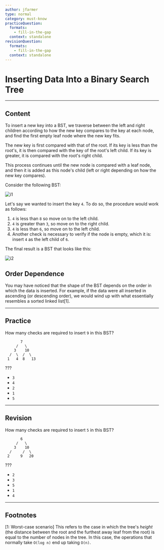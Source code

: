 ```yaml
---
author: jfarmer
type: normal
category: must-know
practiceQuestion:
  formats:
    - fill-in-the-gap
  context: standalone
revisionQuestion:
  formats:
    - fill-in-the-gap
  context: standalone
---
```


# Inserting Data Into a Binary Search Tree


---

## Content

To insert a new key into a BST, we traverse between the left and right children according to how the new key compares to the key at each node, and find the first empty leaf node where the new key fits.

The new key is first compared with that of the root. If its key is less than the root's, it is then compared with the key of the root's left child. If its key is greater, it is compared with the root's right child. 

This process continues until the new node is compared with a leaf node, and then it is added as this node's child (left or right depending on how the new key compares).

Consider the following BST:

![i1](https://img.enkipro.com/7d6936b6e83091631f9eeb09c2d2ebe6.png)

Let's say we wanted to insert the key `4`.  To do so, the procedure would work as follows:

1. `4` is less than `8` so move on to the left child.
2. `4` is greater than `3`, so move on to the right child.
3. `4` is less than `6`, so move on to the left child.
4. Another check is necessary to verify if the node is empty, which it is: insert `4` as the left child of `6`.

The final result is a BST that looks like this:

![i2](https://img.enkipro.com/5d32d488258cf59c725595ba4baedde5.png)

## Order Dependence

You may have noticed that the shape of the BST depends on the order in which the data is inserted. For example, if the data were all inserted in ascending (or descending order), we would wind up with what essentially resembles a sorted linked list[1].


---

## Practice

How many checks are required to insert `9` in this BST?

```plain-text
       7
     /   \
    3    10
  /  \  /  \
 1   4  8   13
```

???

- `3`
- `4`
- `2`
- `1`
- `5`


---

## Revision

How many checks are required to insert `5` in this BST?

```plain-text
       6
     /   \
    3    10
  /     /  \
 2     9   20
```

???

- `2`
- `3`
- `5`
- `1`
- `4`


---

## Footnotes

[1: Worst-case scenario]
This refers to the case in which the tree's *height* (the distance between the root and the furthest away leaf from the root) is equal to the number of nodes in the tree. In this case, the operations that normally take `O(log n)` end up taking `O(n)`.
